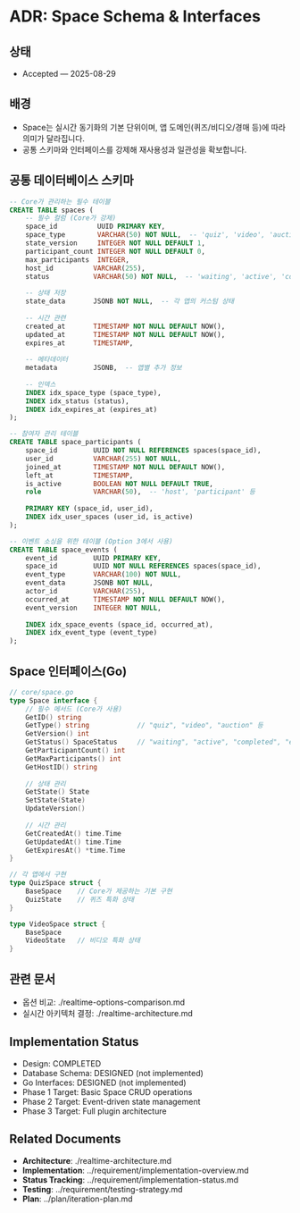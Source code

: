 # ADR: Space Schema & Interfaces

## 상태
- Accepted — 2025-08-29

## 배경
- Space는 실시간 동기화의 기본 단위이며, 앱 도메인(퀴즈/비디오/경매 등)에 따라 의미가 달라집니다.
- 공통 스키마와 인터페이스를 강제해 재사용성과 일관성을 확보합니다.

## 공통 데이터베이스 스키마

```sql
-- Core가 관리하는 필수 테이블
CREATE TABLE spaces (
    -- 필수 컬럼 (Core가 강제)
    space_id          UUID PRIMARY KEY,
    space_type        VARCHAR(50) NOT NULL,  -- 'quiz', 'video', 'auction' 등
    state_version     INTEGER NOT NULL DEFAULT 1,
    participant_count INTEGER NOT NULL DEFAULT 0,
    max_participants  INTEGER,
    host_id          VARCHAR(255),
    status           VARCHAR(50) NOT NULL,  -- 'waiting', 'active', 'completed', 'expired'
    
    -- 상태 저장
    state_data       JSONB NOT NULL,  -- 각 앱의 커스텀 상태
    
    -- 시간 관련
    created_at       TIMESTAMP NOT NULL DEFAULT NOW(),
    updated_at       TIMESTAMP NOT NULL DEFAULT NOW(),
    expires_at       TIMESTAMP,
    
    -- 메타데이터
    metadata         JSONB,  -- 앱별 추가 정보
    
    -- 인덱스
    INDEX idx_space_type (space_type),
    INDEX idx_status (status),
    INDEX idx_expires_at (expires_at)
);

-- 참여자 관리 테이블
CREATE TABLE space_participants (
    space_id         UUID NOT NULL REFERENCES spaces(space_id),
    user_id          VARCHAR(255) NOT NULL,
    joined_at        TIMESTAMP NOT NULL DEFAULT NOW(),
    left_at          TIMESTAMP,
    is_active        BOOLEAN NOT NULL DEFAULT TRUE,
    role             VARCHAR(50),  -- 'host', 'participant' 등
    
    PRIMARY KEY (space_id, user_id),
    INDEX idx_user_spaces (user_id, is_active)
);

-- 이벤트 소싱을 위한 테이블 (Option 3에서 사용)
CREATE TABLE space_events (
    event_id         UUID PRIMARY KEY,
    space_id         UUID NOT NULL REFERENCES spaces(space_id),
    event_type       VARCHAR(100) NOT NULL,
    event_data       JSONB NOT NULL,
    actor_id         VARCHAR(255),
    occurred_at      TIMESTAMP NOT NULL DEFAULT NOW(),
    event_version    INTEGER NOT NULL,
    
    INDEX idx_space_events (space_id, occurred_at),
    INDEX idx_event_type (event_type)
);
```

## Space 인터페이스(Go)

```go
// core/space.go
type Space interface {
    // 필수 메서드 (Core가 사용)
    GetID() string
    GetType() string            // "quiz", "video", "auction" 등
    GetVersion() int
    GetStatus() SpaceStatus     // "waiting", "active", "completed", "expired"
    GetParticipantCount() int
    GetMaxParticipants() int
    GetHostID() string
    
    // 상태 관리
    GetState() State
    SetState(State)
    UpdateVersion()
    
    // 시간 관리
    GetCreatedAt() time.Time
    GetUpdatedAt() time.Time
    GetExpiresAt() *time.Time
}

// 각 앱에서 구현
type QuizSpace struct {
    BaseSpace    // Core가 제공하는 기본 구현
    QuizState    // 퀴즈 특화 상태
}

type VideoSpace struct {
    BaseSpace
    VideoState   // 비디오 특화 상태
}
```

## 관련 문서
- 옵션 비교: ./realtime-options-comparison.md
- 실시간 아키텍처 결정: ./realtime-architecture.md

## Implementation Status
- Design: COMPLETED
- Database Schema: DESIGNED (not implemented)
- Go Interfaces: DESIGNED (not implemented)
- Phase 1 Target: Basic Space CRUD operations
- Phase 2 Target: Event-driven state management
- Phase 3 Target: Full plugin architecture

## Related Documents
- **Architecture**: ./realtime-architecture.md
- **Implementation**: ../requirement/implementation-overview.md
- **Status Tracking**: ../requirement/implementation-status.md
- **Testing**: ../requirement/testing-strategy.md
- **Plan**: ../plan/iteration-plan.md
